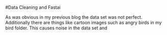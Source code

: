 #Data Cleaning and Fastai

As was obvious in my previous blog the data set was not perfect. Additionally there are things like cartoon images such as angry birds in my bird folder. This causes noise in the data set and 
